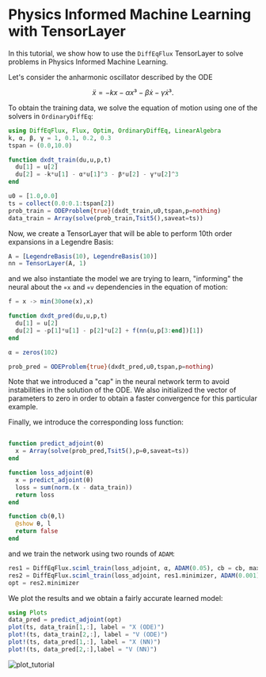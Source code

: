 # Physics Informed Machine Learning with TensorLayer

In this tutorial, we show how to use the `DiffEqFlux` TensorLayer to solve problems
in Physics Informed Machine Learning.

Let's consider the anharmonic oscillator described by the ODE

```math
ẍ = - kx - αx³ - βẋ -γẋ³.
```

To obtain the training data, we solve the equation of motion using one of the
solvers in `OrdinaryDiffEq`:

```julia
using DiffEqFlux, Flux, Optim, OrdinaryDiffEq, LinearAlgebra
k, α, β, γ = 1, 0.1, 0.2, 0.3
tspan = (0.0,10.0)

function dxdt_train(du,u,p,t)
  du[1] = u[2]
  du[2] = -k*u[1] - α*u[1]^3 - β*u[2] - γ*u[2]^3
end

u0 = [1.0,0.0]
ts = collect(0.0:0.1:tspan[2])
prob_train = ODEProblem{true}(dxdt_train,u0,tspan,p=nothing)
data_train = Array(solve(prob_train,Tsit5(),saveat=ts))
```

Now, we create a TensorLayer that will be able to perform 10th order expansions in
a Legendre Basis:

```julia
A = [LegendreBasis(10), LegendreBasis(10)]
nn = TensorLayer(A, 1)
```

and we also instantiate the model we are trying to learn, "informing" the neural
about the `∝x` and `∝v` dependencies in the equation of motion:

```julia
f = x -> min(30one(x),x)

function dxdt_pred(du,u,p,t)
  du[1] = u[2]
  du[2] = -p[1]*u[1] - p[2]*u[2] + f(nn(u,p[3:end])[1])
end

α = zeros(102)

prob_pred = ODEProblem{true}(dxdt_pred,u0,tspan,p=nothing)
```

Note that we introduced a "cap" in the neural network term to avoid instabilities
in the solution of the ODE. We also initialized the vector of parameters to zero
in order to obtain a faster convergence for this particular example.

Finally, we introduce the corresponding loss function:

```julia

function predict_adjoint(θ)
  x = Array(solve(prob_pred,Tsit5(),p=θ,saveat=ts))
end

function loss_adjoint(θ)
  x = predict_adjoint(θ)
  loss = sum(norm.(x - data_train))
  return loss
end

function cb(θ,l)
  @show θ, l
  return false
end
```

and we train the network using two rounds of `ADAM`:

```julia
res1 = DiffEqFlux.sciml_train(loss_adjoint, α, ADAM(0.05), cb = cb, maxiters = 150)
res2 = DiffEqFlux.sciml_train(loss_adjoint, res1.minimizer, ADAM(0.001), cb = cb,maxiters = 150)
opt = res2.minimizer
```

We plot the results and we obtain a fairly accurate learned model:

```julia
using Plots
data_pred = predict_adjoint(opt)
plot(ts, data_train[1,:], label = "X (ODE)")
plot!(ts, data_train[2,:], label = "V (ODE)")
plot!(ts, data_pred[1,:], label = "X (NN)")
plot!(ts, data_pred[2,:],label = "V (NN)")
```

![plot_tutorial](https://user-images.githubusercontent.com/61364108/85925795-e2d5e680-b868-11ea-9816-29f8125c8cb5.png)

